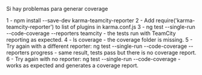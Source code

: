 Si hay problemas para generar coverage

1 - npm install --save-dev karma-teamcity-reporter
2 - Add require('karma-teamcity-reporter') to list of plugins in karma.conf.js
3 - ng test --single-run --code-coverage --reporters teamcity - the tests run with TeamCity reporting as    expected.
4 - ls coverage - the coverage folder is missing.
5 - Try again with a different reporter: ng test --single-run --code-coverage --reporters progress - same result, tests pass but there is no coverage report.
6 - Try again with no reporter: ng test --single-run --code-coverage - works as expected and generates a coverage report.